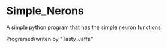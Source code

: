 # Simple_Nerons
A simple python program that has the simple neuron functions

Programed/writen by "Tasty_Jaffa"
